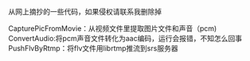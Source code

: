 从网上摘抄的一些代码，如果侵权请联系我删除掉

CapturePicFromMovie：从视频文件里提取图片文件和声音（pcm)
ConvertAudio:将pcm声音文件转化为aac编码，运行会报错，不知怎么回事
PushFlvByRtmp：将flv文件用librtmp推流到srs服务器
